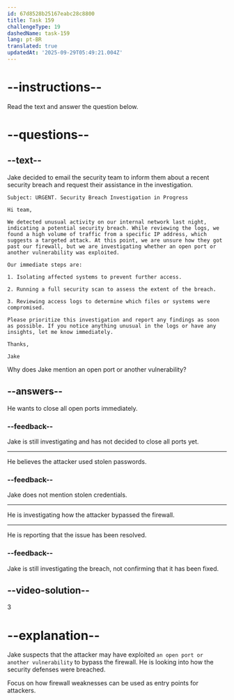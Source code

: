 ```yaml
---
id: 67d8528b25167eabc28c8800
title: Task 159
challengeType: 19
dashedName: task-159
lang: pt-BR
translated: true
updatedAt: '2025-09-29T05:49:21.004Z'
---
```


<!-- READING -->

# --instructions--

Read the text and answer the question below.

# --questions--

## --text--

Jake decided to email the security team to inform them about a recent security breach and request their assistance in the investigation.

`Subject: URGENT. Security Breach Investigation in Progress`

`Hi team,`

`We detected unusual activity on our internal network last night, indicating a potential security breach. While reviewing the logs, we found a high volume of traffic from a specific IP address, which suggests a targeted attack. At this point, we are unsure how they got past our firewall, but we are investigating whether an open port or another vulnerability was exploited.`

`Our immediate steps are:`

`1. Isolating affected systems to prevent further access.`

`2. Running a full security scan to assess the extent of the breach.`

`3. Reviewing access logs to determine which files or systems were compromised.`

`Please prioritize this investigation and report any findings as soon as possible. If you notice anything unusual in the logs or have any insights, let me know immediately.`

`Thanks,`

`Jake`

Why does Jake mention an open port or another vulnerability?

## --answers--

He wants to close all open ports immediately.

### --feedback--

Jake is still investigating and has not decided to close all ports yet.

---

He believes the attacker used stolen passwords.

### --feedback--

Jake does not mention stolen credentials.

---

He is investigating how the attacker bypassed the firewall.

---

He is reporting that the issue has been resolved.

### --feedback--

Jake is still investigating the breach, not confirming that it has been fixed.

## --video-solution--

3

# --explanation--

Jake suspects that the attacker may have exploited `an open port or another vulnerability` to bypass the firewall. He is looking into how the security defenses were breached.

Focus on how firewall weaknesses can be used as entry points for attackers.
